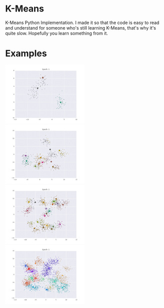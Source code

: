 # K-Means
K-Means Python Implementation. I made it so that the code is easy to read and understand for someone who's still learning K-Means, that's why it's quite slow. Hopefully you learn something from it.

# Examples
 <img src="https://github.com/Oboark/K-Means/blob/master/gifs/kmeans0.gif" width="50%" height="50%">
 <img src="https://github.com/Oboark/K-Means/blob/master/gifs/kmeans1.gif" width="50%" height="50%">
 <img src="https://github.com/Oboark/K-Means/blob/master/gifs/kmeans2.gif" width="50%" height="50%">
 <img src="https://github.com/Oboark/K-Means/blob/master/gifs/kmeans3.gif" width="50%" height="50%">

